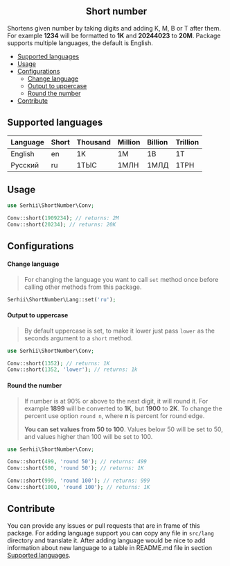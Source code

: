 <h2 align="center">Short number</h2>

Shortens given number by taking digits and adding K, M, B or T after them. For example **1234** will be formatted to **1K** and **20244023** to **20M**. Package supports multiple languages, the default is English.

- [Supported languages](https://github.com/SerhiiCho/short-number#supported-languages)
- [Usage](https://github.com/SerhiiCho/short-number#usage)
- [Configurations](https://github.com/SerhiiCho/short-number#configurations)
    - [Change language](https://github.com/SerhiiCho/short-number#change-language)
    - [Output to uppercase](https://github.com/SerhiiCho/short-number#output-to-uppercase)
    - [Round the number](https://github.com/SerhiiCho/short-number#round-the-number)
- [Contribute](https://github.com/SerhiiCho/short-number#contribute)

## Supported languages

| Language  | Short | Thousand | Million   | Billion | Trillion |
| :-------- |:------|:---------|:----------|:--------|:---------|
| English   | en    | 1K       | 1M        | 1B      | 1T       |
| Русский   | ru    | 1ТЫС     | 1МЛН      | 1МЛД    | 1ТРН     |

## Usage

```php
use Serhii\ShortNumber\Conv;

Conv::short(1909234); // returns: 2M
Conv::short(20234); // returns: 20K
```

## Configurations

#### Change language

> For changing the language you want to call `set` method once before calling other methods from this package.

```php
Serhii\ShortNumber\Lang::set('ru');
```

#### Output to uppercase

> By default uppercase is set, to make it lower just pass `lower` as the seconds argument to a `short` method.

```php
use Serhii\ShortNumber\Conv;

Conv::short(1352); // returns: 1K
Conv::short(1352, 'lower'); // returns: 1k
```

#### Round the number

> If number is at 90% or above to the next digit, it will round it. For example **1899** will be converted to **1K**, but **1900** to **2K**. To change the percent use option `round n`, where **n** is percent for round edge. 
>
>**You can set values from 50 to 100**.  Values below 50 will be set to 50, and values higher than 100 will be set to 100.

```php
use Serhii\ShortNumber\Conv;

Conv::short(499, 'round 50'); // returns: 499
Conv::short(500, 'round 50'); // returns: 1K

Conv::short(999, 'round 100'); // returns: 999
Conv::short(1000, 'round 100'); // returns: 1K
```

## Contribute

You can provide any issues or pull requests that are in frame of this package. For adding language support you can copy any file in `src/lang` directory and translate it. After adding language would be nice to add information about new language to a table in README.md file in section [Supported languages](https://github.com/SerhiiCho/short-number#supported-languages).
